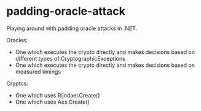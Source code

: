 # padding-oracle-attack

Playing around with padding oracle attacks in .NET. 

Oracles:
- One which executes the crypto directly and makes decisions based on different types of CryptographicExceptions
- One which executes the crypto directly and makes decisions based on measured timings

Cryptos:
- One which uses Rijndael.Create()
- One which uses Aes.Create()

